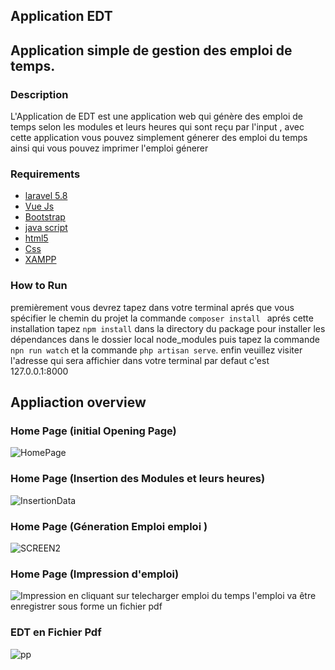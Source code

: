 ## Application EDT 
## Application simple de gestion des emploi de temps.
### Description 
L'Application de EDT est une application web qui génère des emploi de temps selon les modules et leurs heures qui sont reçu par l'input , avec cette application vous pouvez simplement génerer des emploi du temps ainsi qui vous pouvez imprimer l'emploi génerer

### Requirements
* [laravel 5.8](https://laravel.com/docs/5.8/installation)
* [Vue Js](https://vuejs.org/v2/guide/)
* [Bootstrap](https://getbootstrap.com/docs/4.0/getting-started/introduction/)
* [java script](https://www.javascript.com/)
* [html5]() 
* [Css](https://devdocs.io/css/)
* [XAMPP](https://www.apachefriends.org/fr/index.html)

### How to Run 
 premièrement vous devrez tapez dans votre terminal aprés que vous spécifier le chemin du projet la commande `composer install ` aprés cette installation tapez `npm install` dans la directory du package pour installer les dépendances dans le dossier local node_modules
 puis tapez la commande `npn run watch` et la commande `php artisan serve`.
 enfin veuillez visiter l'adresse qui sera affichier dans votre terminal par defaut c'est 127.0.0.1:8000
  
 ## Appliaction overview
 ### Home Page (initial Opening Page)
 ![HomePage](https://user-images.githubusercontent.com/59474060/71780285-f9d60300-2fc0-11ea-9151-61ab1e813f35.jpeg)

### Home Page (Insertion des Modules et leurs heures)
![InsertionData](https://user-images.githubusercontent.com/59474060/71780569-66063600-2fc4-11ea-9984-e3efc3ac4517.jpeg)

### Home Page (Géneration Emploi emploi )
![SCREEN2](https://user-images.githubusercontent.com/59474060/71780525-f42dec80-2fc3-11ea-9d10-5a120b700e8a.PNG)

### Home Page (Impression d'emploi)
![Impression](https://user-images.githubusercontent.com/59474060/71781065-9f41a480-2fca-11ea-9092-019a211a0c2c.jpeg)
 en cliquant sur telecharger emploi du temps l'emploi va être enregistrer sous forme un fichier pdf
 
### EDT en Fichier Pdf
![pp](https://user-images.githubusercontent.com/49958258/71781277-1841fb80-2fcd-11ea-97d7-1b48fd431815.png)
